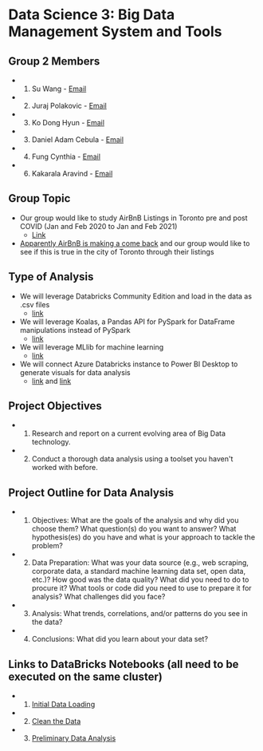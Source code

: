 # Data Science 3:  Big Data Management System and Tools

## Group 2 Members

- 1. Su Wang - [Email](mailto:s399wang@uwaterloo.ca)
- 2. Juraj Polakovic - [Email](mailto:jpolakov@uwaterloo.ca)
- 3. Ko Dong Hyun - [Email](mailto:dhko@uwaterloo.ca)
- 3. Daniel Adam Cebula - [Email](mailto:dacebula@uwaterloo.ca)
- 4. Fung Cynthia - [Email](mailto:c27fung@uwaterloo.ca)
- 6. Kakarala Aravind - [Email](mailto:akakaral@uwaterloo.ca)

## Group Topic

- Our group would like to study AirBnB Listings in Toronto pre and post COVID (Jan and Feb 2020 to Jan and Feb 2021)
    - [Link](http://insideairbnb.com/get-the-data.html)
- [Apparently AirBnB is making a come back](https://www.forbes.com/sites/deniselyohn/2020/11/10/how-airbnb-survived-the-pandemic--and-how-you-can-too/?sh=87544a293845) and our group would like to see if this is true in the city of Toronto through their listings

## Type of Analysis

- We will leverage Databricks Community Edition and load in the data as .csv files
    - [link](https://community.cloud.databricks.com)
- We will leverage Koalas, a Pandas API for PySpark for DataFrame manipulations instead of PySpark
    - [link](https://koalas.readthedocs.io/en/latest/index.html)
- We will leverage MLlib for machine learning
    - [link](https://spark.apache.org/docs/latest/api/python/reference/pyspark.ml.html)
- We will connect Azure Databricks instance to Power BI Desktop to generate visuals for data analysis
    - [link](https://docs.microsoft.com/en-us/azure/databricks/integrations/bi/power-bi) and [link](https://docs.databricks.com/integrations/bi/power-bi.html)

## Project Objectives

- 1. Research and report on a current evolving area of Big Data technology.
- 2. Conduct a thorough data analysis using a toolset you haven't worked with before.

## Project Outline for Data Analysis

- 1. Objectives: What are the goals of the analysis and why did you choose them? What question(s) do you want to answer? What hypothesis(es) do you have and what is your approach to tackle the problem?
- 2. Data Preparation: What was your data source (e.g., web scraping, corporate data, a standard machine learning data set, open data, etc.)? How good was the data quality? What did you need to do to procure it? What tools or code did you need to use to prepare it for analysis? What challenges did you face?
- 3. Analysis: What trends, correlations, and/or patterns do you see in the data?
- 4. Conclusions: What did you learn about your data set?

## Links to DataBricks Notebooks (all need to be executed on the same cluster)

- 1. [Initial Data Loading](https://databricks-prod-cloudfront.cloud.databricks.com/public/4027ec902e239c93eaaa8714f173bcfc/2514828024743454/4473477877994595/4138564470759536/latest.html)
- 2. [Clean the Data](https://databricks-prod-cloudfront.cloud.databricks.com/public/4027ec902e239c93eaaa8714f173bcfc/2514828024743454/1148597687871553/4138564470759536/latest.html)
- 3. [Preliminary Data Analysis](https://databricks-prod-cloudfront.cloud.databricks.com/public/4027ec902e239c93eaaa8714f173bcfc/2514828024743454/1148597687871594/4138564470759536/latest.html)